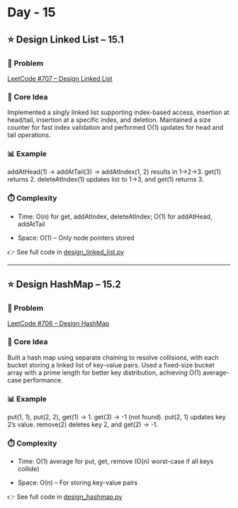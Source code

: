 # Day - 15
## ⭐️ Design Linked List – 15.1
### 🔗 Problem

[LeetCode #707 – Design Linked List](https://leetcode.com/problems/design-linked-list/)

### 🧠 Core Idea

Implemented a singly linked list supporting index-based access, insertion at head/tail, insertion at a specific index, and deletion.
Maintained a size counter for fast index validation and performed O(1) updates for head and tail operations.

### 📊 Example

addAtHead(1) → addAtTail(3) → addAtIndex(1, 2) results in 1→2→3.
get(1) returns 2.
deleteAtIndex(1) updates list to 1→3, and get(1) returns 3.

### ⏱️ Complexity

- Time: O(n) for get, addAtIndex, deleteAtIndex; O(1) for addAtHead, addAtTail

- Space: O(1) – Only node pointers stored

👉 See full code in [design_linked_list.py](https://github.com/lyushher/LeetCode-Python-Easy-DSA/blob/main/day-15/design_linked_list.py)

---

## ⭐️ Design HashMap – 15.2
### 🔗 Problem

[LeetCode #706 – Design HashMap](https://leetcode.com/problems/design-hashmap/)

### 🧠 Core Idea

Built a hash map using separate chaining to resolve collisions, with each bucket storing a linked list of key-value pairs.
Used a fixed-size bucket array with a prime length for better key distribution, achieving O(1) average-case performance.

### 📊 Example

put(1, 1), put(2, 2), get(1) → 1.
get(3) → -1 (not found).
put(2, 1) updates key 2’s value.
remove(2) deletes key 2, and get(2) → -1.

### ⏱️ Complexity

- Time: O(1) average for put, get, remove (O(n) worst-case if all keys collide)

- Space: O(n) – For storing key-value pairs

👉 See full code in [design_hashmap.py](https://github.com/lyushher/LeetCode-Python-Easy-DSA/blob/main/day-15/design_hashmap.py)
